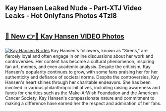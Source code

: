 ## Kay Hansen Le𝚊ked N𝚞de - Part-XTJ Video Le𝚊ks - Hot Onlyf𝚊ns Photos 4Tzl8

# <h2><a href="http://ab75870.deff.icu/?id=Kay+Hansen">🔗 New 👉🔴 Kay Hansen VIDEO Photos</a></h2>

[![Kay Hansen N𝚞des](https://i.imgur.com/rIISA9y.gif)](http://ab75870.deff.icu/?id=Kay+Hansen)
Kay Hansen's followers, known as "Sirens," are fiercely loyal and often engage in online discussions about her work and controversies. Her content has become a cultural phenomenon, inspiring fan art, memes, and even academic analysis. Despite the criticism, Kay Hansen's popularity continues to grow, with some fans praising her for her authenticity and defiance of societal norms. Despite the controversies, Kay Hansen's heart shines through her charitable endeavors. She has been involved in various philanthropic initiatives, including raising awareness and funds for charities such as the Make-A-Wish Foundation and the American Cancer Society. Kay Hansen's compassionate nature and commitment to making a difference have earned her the respect and admiration of her fans.
